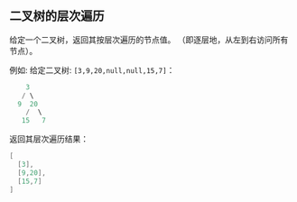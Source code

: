 ## 二叉树的层次遍历

给定一个二叉树，返回其按层次遍历的节点值。 （即逐层地，从左到右访问所有节点）。

例如:
给定二叉树: `[3,9,20,null,null,15,7]`：

```java
    3
   / \
  9  20
    /  \
   15   7
```

返回其层次遍历结果：

```java
[
  [3],
  [9,20],
  [15,7]
]
```